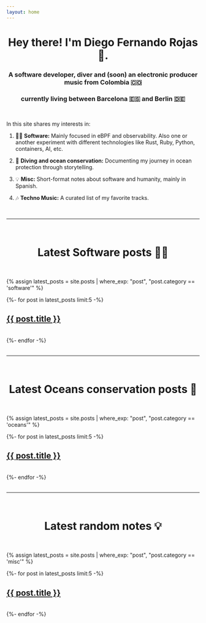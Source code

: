 ```yaml
---
layout: home
---
```


<div align="center" markdown="1">

# Hey there! I'm Diego Fernando Rojas 👋.

### A software developer, diver and (soon) an electronic producer music from Colombia 🇨🇴
### currently living between Barcelona 🇪🇸 and Berlin 🇩🇪
<br>

</div>

<div class="home-paragraph"  markdown="1">

In this site shares my interests in:

1. 👨‍💻 **Software:** Mainly focused in eBPF and observability. Also one or another experiment with different technologies like Rust, Ruby, Python, containers, AI, etc.

2. 🐋 **Diving and ocean conservation:** Documenting my journey in ocean protection through storytelling.

3. 💡 **Misc:** Short-format notes about software and humanity, mainly in Spanish.

4. 🎶 **Techno Music:** A curated list of my favorite tracks.

<div align="center" markdown="1">
<br>
<hr>
<br>

# Latest Software posts 👨‍💻
<br>
</div>

{% assign latest_posts = site.posts | where_exp: "post", "post.category == 'software'" %}
<div class="container"  markdown="1">
{%- for post in latest_posts limit:5 -%}
  <div class="row">
    <div class="col-md-12">
      <h2 class="post-title-list">
      <a href="{{post.url | absolute_url }}">
        {{ post.title }}
        </a>
      </h2>
      <br>
    </div>
{%- endfor -%}
</div>

<div align="center" markdown="1">
<br>
<hr>
<br>

# Latest Oceans conservation posts 🐋
<br>

</div>

{% assign latest_posts = site.posts | where_exp: "post", "post.category == 'oceans'" %}
<div class="container"  markdown="1">
{%- for post in latest_posts limit:5 -%}
  <div class="row">
    <div class="col-md-12">
      <h2 class="post-title-list">
      <a href="{{post.url | absolute_url }}">
        {{ post.title }}
        </a>
      </h2>
      <br>
    </div>
{%- endfor -%}
</div>

<div align="center" markdown="1">
<br>
<hr>
<br>

# Latest random notes 💡
<br>
</div>

{% assign latest_posts = site.posts | where_exp: "post", "post.category == 'misc'" %}
<div class="container"  markdown="1">
{%- for post in latest_posts limit:5 -%}
  <div class="row">
    <div class="col-md-12">
      <h2 class="post-title-list">
      <a href="{{post.url | absolute_url }}">
        {{ post.title }}
        </a>
      </h2>
      <br>
    </div>
{%- endfor -%}
</div>